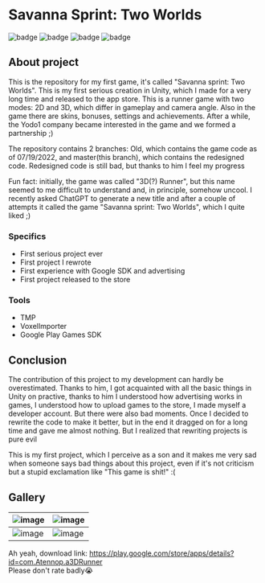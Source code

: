 # Savanna Sprint: Two Worlds

![badge](https://img.shields.io/static/v1?label=Engine&message=Unity&color=brightgreen&style=for-the-badge)
![badge](https://img.shields.io/static/v1?label=Language&message=C%23&color=blueviolet&style=for-the-badge)
![badge](https://img.shields.io/static/v1?label=architecture&message=MonoBehaviours&color=red&style=for-the-badge)
![badge](https://img.shields.io/static/v1?label=Platform&message=Android&color=blue&style=for-the-badge)

## About project

This is the repository for my first game, it's called "Savanna sprint: Two Worlds". This is my first serious creation in Unity, which I made for a very long time and released to the app store. This is a runner game with two modes: 2D and 3D, which differ in gameplay and camera angle. Also in the game there are skins, bonuses, settings and achievements. After a while, the Yodo1 company became interested in the game and we formed a partnership ;)

The repository contains 2 branches: Old, which contains the game code as of 07/19/2022, and master(this branch), which contains the redesigned code. Redesigned code is still bad, but thanks to him I feel my progress

Fun fact: initially, the game was called "3D(?) Runner", but this name seemed to me difficult to understand and, in principle, somehow uncool. I recently asked ChatGPT to generate a new title and after a couple of attempts it called the game "Savanna sprint: Two Worlds", which I quite liked ;)

### Specifics
 - First serious project ever
 - First project I rewrote
 - First experience with Google SDK and advertising
 - First project released to the store
 
### Tools
 - TMP
 - VoxelImporter
 - Google Play Games SDK
 
## Conclusion

The contribution of this project to my development can hardly be overestimated. Thanks to him, I got acquainted with all the basic things in Unity on practive, thanks to him I understood how advertising works in games, I understood how to upload games to the store, I made myself a developer account. But there were also bad moments. Once I decided to rewrite the code to make it better, but in the end it dragged on for a long time and gave me almost nothing. But I realized that rewriting projects is pure evil

This is my first project, which I perceive as a son and it makes me very sad when someone says bad things about this project, even if it's not criticism but a stupid exclamation like "This game is shit!" :(

## Gallery

| ![image](https://user-images.githubusercontent.com/73060890/236298554-4fe31478-af0a-411e-aab6-a7124ea37c0a.png) | ![image](https://user-images.githubusercontent.com/73060890/229309303-1afe5e2a-bce6-44f2-a4c4-a7682da3f9eb.png) |
| --- | --- |
| ![image](https://user-images.githubusercontent.com/73060890/229309323-0084c87c-5633-420c-875f-b7fc6177aaba.png) | ![image](https://user-images.githubusercontent.com/73060890/229309332-0469adbb-4620-4b74-8b57-c31893afbc39.png) |

Ah yeah, download link: https://play.google.com/store/apps/details?id=com.Atennop.a3DRunner
<br>Please don't rate badly😭
